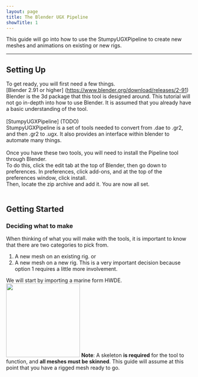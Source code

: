 ```yaml
---
layout: page
title: The Blender UGX Pipeline
showTitle: 1
---
```


This guide will go into how to use the StumpyUGXPipeline to create new meshes and animations on existing or new rigs.

***

<a name="Setting Up"></a>
## Setting Up
To get ready, you will first need a few things.<br>
[Blender 2.91 or higher] (https://www.blender.org/download/releases/2-91) <br>
Blender is the 3d package that this tool is designed around. This tutorial will not go in-depth into how to use Blender. It is assumed that you already have a basic understanding of the tool.<br>
<br>
[StumpyUGXPipeline] (TODO)<br>
StumpyUGXPipeline is a set of tools needed to convert from .dae to .gr2, and then .gr2 to .ugx. It also provides an interface within blender to automate many things.<br>
<br>
Once you have these two tools, you will need to install the Pipeline tool through Blender.<br>
To do this, click the edit tab at the top of Blender, then go down to preferences. In preferences, click add-ons, and at the top of the preferences window, click install.<br>
Then, locate the zip archive and add it. You are now all set.<br>
<br>

<a name="Getting Started"></a>
## Getting Started
### Deciding what to make
When thinking of what you will make with the tools, it is important to know that there are two categories to pick from.
1) A new mesh on an existing rig.
or
2) A new mesh on a new rig.
This is a very important decision because option 1 requires a little more involvement.

We will start by importing a marine form HWDE.
<img width="200" height="auto" src="https://github.com/HaloWarsModding/HaloWarsModding.github.io/blob/master/assets/images/ugxtoolchain/gettingstarted1.png?raw=true">
**Note**: A skeleton **is required** for the tool to function, and **all meshes must be skinned**.
This guide will assume at this point that you have a rigged mesh ready to go.
